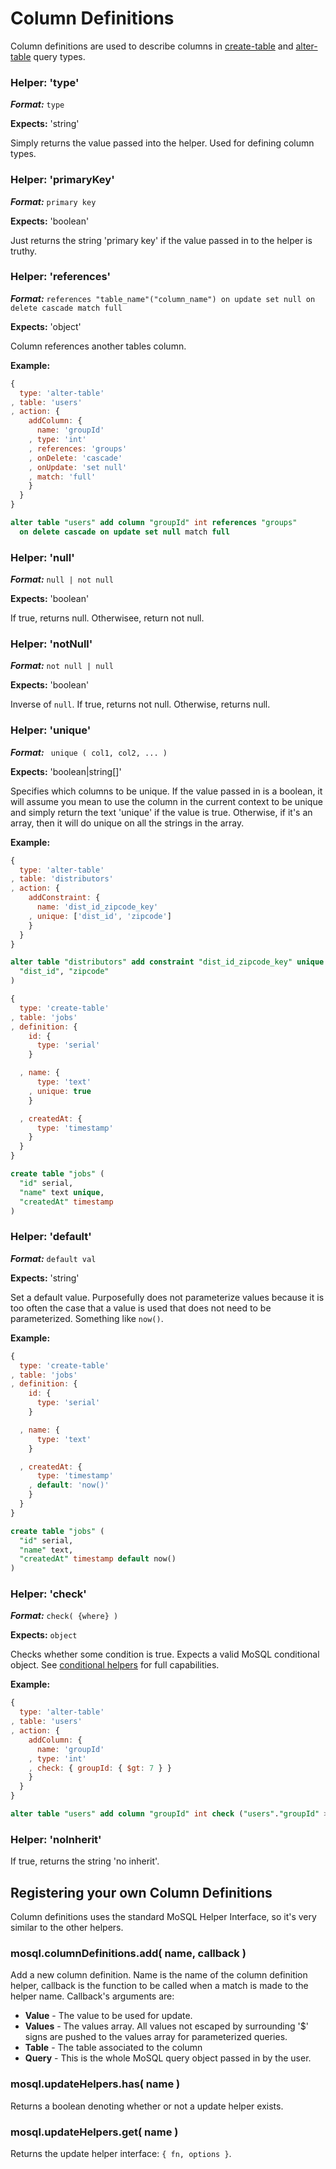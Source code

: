 # Column Definitions

Column definitions are used to describe columns in [create-table](./query-types.md#type-create-table) and [alter-table](./query-types.md#type-alter-table) query types.

### Helper: 'type'

___Format:___ ```type```

__Expects:__ 'string'

Simply returns the value passed into the helper. Used for defining column types.

### Helper: 'primaryKey'

___Format:___ ```primary key```

__Expects:__ 'boolean'

Just returns the string 'primary key' if the value passed in to the helper is truthy.

### Helper: 'references'

___Format:___ ```references "table_name"("column_name") on update set null on delete cascade match full```

__Expects:__ 'object'

Column references another tables column.

__Example:__

```javascript
{
  type: 'alter-table'
, table: 'users'
, action: {
    addColumn: {
      name: 'groupId'
    , type: 'int'
    , references: 'groups'
    , onDelete: 'cascade'
    , onUpdate: 'set null'
    , match: 'full'
    }
  }
}
```

```sql
alter table "users" add column "groupId" int references "groups"
  on delete cascade on update set null match full
```

### Helper: 'null'

___Format:___ ```null | not null```

__Expects:__ 'boolean'

If true, returns null. Otherwisee, return not null.

### Helper: 'notNull'

___Format:___ ```not null | null```

__Expects:__ 'boolean'

Inverse of ```null```. If true, returns not null. Otherwise, returns null.

### Helper: 'unique'

___Format:___ ``` unique ( col1, col2, ... )```

__Expects:__ 'boolean|string[]'

Specifies which columns to be unique. If the value passed in is a boolean, it will assume you mean to use the column in the current context to be unique and simply return the text 'unique' if the value is true. Otherwise, if it's an array, then it will do unique on all the strings in the array.

__Example:__

```javascript
{
  type: 'alter-table'
, table: 'distributors'
, action: {
    addConstraint: {
      name: 'dist_id_zipcode_key'
    , unique: ['dist_id', 'zipcode']
    }
  }
}
```

```sql
alter table "distributors" add constraint "dist_id_zipcode_key" unique (
  "dist_id", "zipcode"
)
```

```javascript
{
  type: 'create-table'
, table: 'jobs'
, definition: {
    id: {
      type: 'serial'
    }

  , name: {
      type: 'text'
    , unique: true
    }

  , createdAt: {
      type: 'timestamp'
    }
  }
}
```

```sql
create table "jobs" (
  "id" serial,
  "name" text unique,
  "createdAt" timestamp
)
```

### Helper: 'default'

___Format:___ ```default val```

__Expects:__ 'string'

Set a default value. Purposefully does not parameterize values because it is too often the case that a value is used that does not need to be parameterized. Something like ```now()```.

__Example:__

```javascript
{
  type: 'create-table'
, table: 'jobs'
, definition: {
    id: {
      type: 'serial'
    }

  , name: {
      type: 'text'
    }

  , createdAt: {
      type: 'timestamp'
    , default: 'now()'
    }
  }
}
```

```sql
create table "jobs" (
  "id" serial, 
  "name" text, 
  "createdAt" timestamp default now()
)
```

### Helper: 'check'

___Format:___ ```check( {where} )```

__Expects:__ ```object```

Checks whether some condition is true. Expects a valid MoSQL conditional object. See [conditional helpers](./conditional-helpers.md) for full capabilities.

__Example:__

```javascript
{
  type: 'alter-table'
, table: 'users'
, action: {
    addColumn: {
      name: 'groupId'
    , type: 'int'
    , check: { groupId: { $gt: 7 } }
    }
  }
}
```

```sql
alter table "users" add column "groupId" int check ("users"."groupId" > $1)
```

### Helper: 'noInherit'

If true, returns the string 'no inherit'.


## Registering your own Column Definitions

Column definitions uses the standard MoSQL Helper Interface, so it's very similar to the other helpers.

### mosql.columnDefinitions.add( name, callback )

Add a new column definition. Name is the name of the column definition helper, callback is the function to be called when a match is made to the helper name. Callback's arguments are:

* __Value__ - The value to be used for update.
* __Values__ - The values array. All values not escaped by surrounding '$' signs are pushed to the values array for parameterized queries.
* __Table__ - The table associated to the column
* __Query__ - This is the whole MoSQL query object passed in by the user.

### mosql.updateHelpers.has( name )

Returns a boolean denoting whether or not a update helper exists.

### mosql.updateHelpers.get( name )

Returns the update helper interface: ```{ fn, options }```.